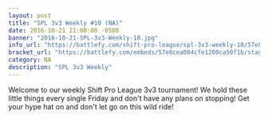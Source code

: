 ```yaml
---
layout: post
title: "SPL 3v3 Weekly #10 (NA)"
date: 2016-10-21 21:00:00 -0500
banner: "2016-10-21-SPL-3v3-Weekly-10.jpg"
info_url: "https://battlefy.com/shift-pro-league/spl-3v3-weekly-10/57e8cea004cfe1200ca50f1b/info"
bracket_url: "https://battlefy.com/embeds/57e8cea004cfe1200ca50f1b/stage/57e8cea004cfe1200ca50f1c"
category: NA
description: "SPL 3v3 Weekly"
---
```


Welcome to our weekly Shift Pro League 3v3 tournament! We hold these little things every single Friday and don't have any plans on stopping! Get your hype hat on and don't let go on this wild ride!
